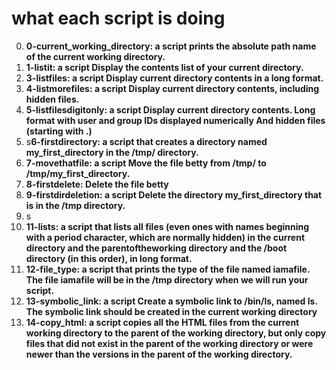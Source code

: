 # what each script is doing
0. **0-current_working_directory: a script prints the absolute path name of the current working directory.**
1. **1-listit: a script Display the contents list of your current directory.**
3. **3-listfiles: a script Display current directory contents in a long format.**
4. **4-listmorefiles: a script Display current directory contents, including hidden files.**
5. **5-listfilesdigitonly: a script Display current directory contents. Long format  with user and group IDs displayed numerically  And hidden files (starting with .)**
6. s**6-firstdirectory:  a script that creates a directory named my_first_directory in the /tmp/ directory.**
7. **7-movethatfile: a script Move the file betty from /tmp/ to /tmp/my_first_directory.**
8. **8-firstdelete: Delete the file betty**
9. **9-firstdirdeletion: a script Delete the directory my_first_directory that is in the /tmp directory.**
10. s
11. **11-lists:  a script that lists all files (even ones with names beginning with a period character, which are normally hidden) in the current directory and the parentoftheworking directory and the /boot directory (in this order), in long format.**
12. **12-file_type:  a script that prints the type of the file named iamafile. The file iamafile will be in the /tmp directory when we will run your script.**
13. **13-symbolic_link: a script Create a symbolic link to /bin/ls, named __ls__. The symbolic link should be created in the current working directory**
14. **14-copy_html: a script copies all the HTML files from the current working directory to the parent of the working directory, but only copy files that did not exist in the parent of the working directory or were newer than the versions in the parent of the working directory.**

